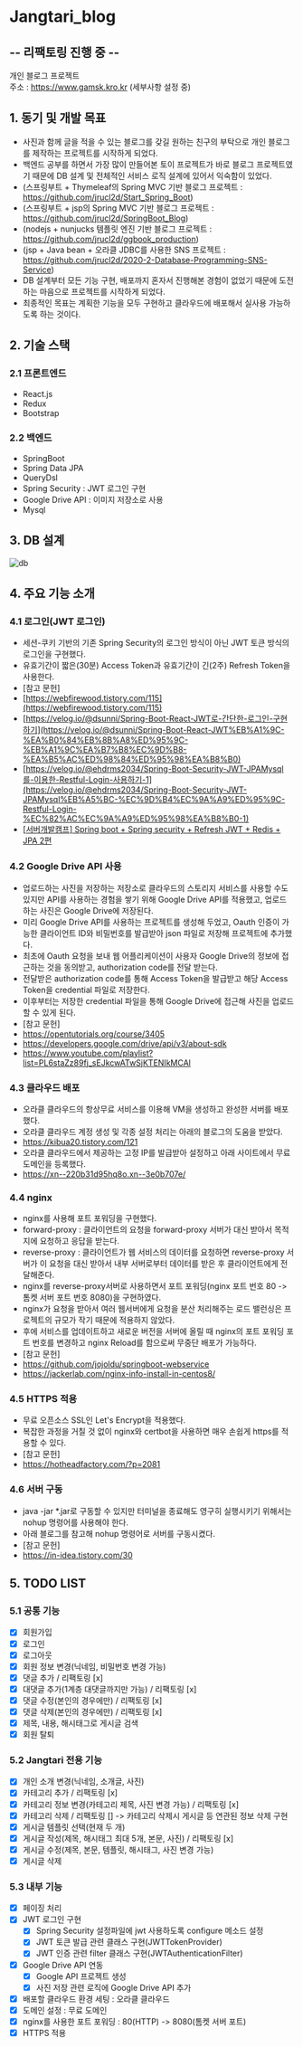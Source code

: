 # Jangtari_blog
## -- 리팩토링 진행 중 -- 

개인 블로그 프로젝트 <br/>
주소 : https://www.gamsk.kro.kr (세부사항 설정 중)

## 1. 동기 및 개발 목표

- 사진과 함께 글을 적을 수 있는 블로그를 갖길 원하는 친구의 부탁으로 개인 블로그를 제작하는 프로젝트를 시작하게 되었다.
- 백엔드 공부를 하면서 가장 많이 만들어본 토이 프로젝트가 바로 블로그 프로젝트였기 때문에 DB 설계 및 전체적인 서비스 로직 설계에 있어서 익숙함이 있었다.
- (스프링부트 + Thymeleaf의 Spring MVC 기반 블로그 프로젝트 : <https://github.com/jrucl2d/Start_Spring_Boot>)
- (스프링부트 + jsp의 Spring MVC 기반 블로그 프로젝트 : <https://github.com/jrucl2d/SpringBoot_Blog>)
- (nodejs + nunjucks 템플릿 엔진 기반 블로그 프로젝트 : <https://github.com/jrucl2d/ggbook_production>)
- (jsp + Java bean + 오라클 JDBC를 사용한 SNS 프로젝트 : <https://github.com/jrucl2d/2020-2-Database-Programming-SNS-Service>)
- DB 설계부터 모든 기능 구현, 배포까지 혼자서 진행해본 경험이 없었기 때문에 도전하는 마음으로 프로젝트를 시작하게 되었다.
- 최종적인 목표는 계획한 기능을 모두 구현하고 클라우드에 배포해서 실사용 가능하도록 하는 것이다.

## 2. 기술 스택

### 2.1 프론트엔드

- React.js
- Redux
- Bootstrap

### 2.2 백엔드

- SpringBoot
- Spring Data JPA
- QueryDsl
- Spring Security : JWT 로그인 구현
- Google Drive API : 이미지 저장소로 사용
- Mysql

## 3. DB 설계

![db](./image/erd.png)

## 4. 주요 기능 소개

### 4.1 로그인(JWT 로그인)

- 세션-쿠키 기반의 기존 Spring Security의 로그인 방식이 아닌 JWT 토큰 방식의 로그인을 구현했다.
- 유효기간이 짧은(30분) Access Token과 유효기간이 긴(2주) Refresh Token을 사용한다.
- [참고 문헌]
- [https://webfirewood.tistory.com/115](https://webfirewood.tistory.com/115)
- [https://velog.io/@dsunni/Spring-Boot-React-JWT로-간단한-로그인-구현하기](https://velog.io/@dsunni/Spring-Boot-React-JWT%EB%A1%9C-%EA%B0%84%EB%8B%A8%ED%95%9C-%EB%A1%9C%EA%B7%B8%EC%9D%B8-%EA%B5%AC%ED%98%84%ED%95%98%EA%B8%B0)
- [https://velog.io/@ehdrms2034/Spring-Boot-Security-JWT-JPAMysql를-이용한-Restful-Login-사용하기-1](https://velog.io/@ehdrms2034/Spring-Boot-Security-JWT-JPAMysql%EB%A5%BC-%EC%9D%B4%EC%9A%A9%ED%95%9C-Restful-Login-%EC%82%AC%EC%9A%A9%ED%95%98%EA%B8%B0-1)
- [[서버개발캠프] Spring boot + Spring security + Refresh JWT + Redis + JPA 2편](https://velog.io/@tlatldms/Spring-boot-Spring-security-JWT-Redis-mySQL-2%ED%8E%B8)

### 4.2 Google Drive API 사용

- 업로드하는 사진을 저장하는 저장소로 클라우드의 스토리지 서비스를 사용할 수도 있지만 API를 사용하는 경험을 쌓기 위해 Google Drive API를 적용했고, 업로드 하는 사진은 Google Drive에 저장된다.
- 미리 Google Drive API를 사용하는 프로젝트를 생성해 두었고, Oauth 인증이 가능한 클라이언트 ID와 비밀번호를 발급받아 json 파일로 저장해 프로젝트에 추가했다.
- 최초에 Oauth 요청을 보내 웹 어플리케이션이 사용자 Google Drive의 정보에 접근하는 것을 동의받고, authorization code를 전달 받는다.
- 전달받은 authorization code를 통해 Access Token을 발급받고 해당 Access Token을 credential 파일로 저장한다.
- 이후부터는 저장한 credential 파일을 통해 Google Drive에 접근해 사진을 업로드할 수 있게 된다.
- [참고 문헌]
- https://opentutorials.org/course/3405
- https://developers.google.com/drive/api/v3/about-sdk
- https://www.youtube.com/playlist?list=PL6staZz89fj_sEJkcwATwSjKTENIkMCAl

### 4.3 클라우드 배포

- 오라클 클라우드의 항상무료 서비스를 이용해 VM을 생성하고 완성한 서버를 배포했다.
- 오라클 클라우드 계정 생성 및 각종 설정 처리는 아래의 블로그의 도움을 받았다.
- https://kibua20.tistory.com/121
- 오라클 클라우드에서 제공하는 고정 IP를 발급받아 설정하고 아래 사이트에서 무료 도메인을 등록했다.
- https://xn--220b31d95hq8o.xn--3e0b707e/

### 4.4 nginx

- nginx를 사용해 포트 포워딩을 구현했다.
- forward-proxy : 클라이언트의 요청을 forward-proxy 서버가 대신 받아서 목적지에 요청하고 응답을 받는다.
- reverse-proxy : 클라이언트가 웹 서비스의 데이터를 요청하면 reverse-proxy 서버가 이 요청을 대신 받아서 내부 서버로부터 데이터를 받은 후 클라이언트에게 전달해준다.
- nginx를 reverse-proxy서버로 사용하면서 포트 포워딩(nginx 포트 번호 80 -> 톰켓 서버 포트 번호 8080)을 구현하였다.
- nginx가 요청을 받아서 여러 웹서버에게 요청을 분산 처리해주는 로드 밸런싱은 프로젝트의 규모가 작기 때문에 적용하지 않았다.
- 후에 서비스를 업데이트하고 새로운 버전을 서버에 올릴 때 nginx의 포트 포워딩 포트 번호를 변경하고 nginx Reload를 함으로써 무중단 배포가 가능하다.
- [참고 문헌]
- https://github.com/jojoldu/springboot-webservice
- https://jackerlab.com/nginx-info-install-in-centos8/

### 4.5 HTTPS 적용

- 무료 오픈소스 SSL인 Let's Encrypt을 적용했다.
- 복잡한 과정을 거칠 것 없이 nginx와 certbot을 사용하면 매우 손쉽게 https를 적용할 수 있다.
- [참고 문헌]
- https://hotheadfactory.com/?p=2081

### 4.6 서버 구동

- java -jar \*.jar로 구동할 수 있지만 터미널을 종료해도 영구히 실행시키기 위해서는 nohup 명령어를 사용해야 한다.
- 아래 블로그를 참고해 nohup 명령어로 서버를 구동시켰다.
- [참고 문헌]
- https://in-idea.tistory.com/30

## 5. TODO LIST

### 5.1 공통 기능

- [x] 회원가입
- [x] 로그인
- [x] 로그아웃
- [x] 회원 정보 변경(닉네임, 비밀번호 변경 가능)
- [x] 댓글 추가 / 리팩토링 [x]
- [x] 대댓글 추가(1계층 대댓글까지만 가능) / 리팩토링 [x]
- [x] 댓글 수정(본인의 경우에만) / 리팩토링 [x]
- [x] 댓글 삭제(본인의 경우에만) / 리팩토링 [x]
- [x] 제목, 내용, 해시태그로 게시글 검색
- [x] 회원 탈퇴

### 5.2 Jangtari 전용 기능

- [x] 개인 소개 변경(닉네임, 소개글, 사진)
- [x] 카테고리 추가 / 리팩토링 [x]
- [x] 카테고리 정보 변경(카테고리 제목, 사진 변경 가능) / 리팩토링 [x]
- [x] 카테고리 삭제 / 리팩토링 [] -> 카테고리 삭제시 게시글 등 연관된 정보 삭제 구현
- [x] 게시글 템플릿 선택(현재 두 개)
- [x] 게시글 작성(제목, 해시태그 최대 5개, 본문, 사진) / 리팩토링 [x]
- [x] 게시글 수정(제목, 본문, 템플릿, 해시태그, 사진 변경 가능)
- [x] 게시글 삭제

### 5.3 내부 기능

- [x] 페이징 처리
- [x] JWT 로그인 구현
  - [x] Spring Security 설정파일에 jwt 사용하도록 configure 메소드 설정
  - [x] JWT 토큰 발급 관련 클래스 구현(JWTTokenProvider)
  - [x] JWT 인증 관련 filter 클래스 구현(JWTAuthenticationFilter)
- [x] Google Drive API 연동
  - [x] Google API 프로젝트 생성
  - [x] 사진 저장 관련 로직에 Google Drive API 추가
- [x] 배포할 클라우드 환경 세팅 : 오라클 클라우드
- [x] 도메인 설정 : 무료 도메인
- [x] nginx를 사용한 포트 포워딩 : 80(HTTP) -> 8080(톰켓 서버 포트)
- [x] HTTPS 적용
